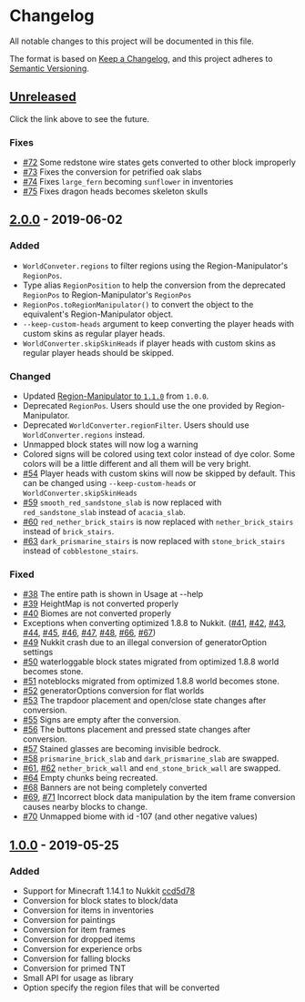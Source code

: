 # Changelog
All notable changes to this project will be documented in this file.

The format is based on [Keep a Changelog](https://keepachangelog.com/en/1.0.0/),
and this project adheres to [Semantic Versioning](https://semver.org/spec/v2.0.0.html).

## [Unreleased]
Click the link above to see the future.

### Fixes
- [#72] Some redstone wire states gets converted to other block improperly
- [#73] Fixes the conversion for petrified oak slabs
- [#74] Fixes `large_fern` becoming `sunflower` in inventories
- [#75] Fixes dragon heads becomes skeleton skulls

## [2.0.0] - 2019-06-02
### Added
- `WorldConveter.regions` to filter regions using the Region-Manipulator's `RegionPos`.
- Type alias `RegionPosition` to help the conversion from the deprecated `RegionPos` to Region-Manipulator's `RegionPos`
- `RegionPos.toRegionManipulator()` to convert the object to the equivalent's Region-Manipulator object.
- `--keep-custom-heads` argument to keep converting the player heads with custom skins as regular player heads.
- `WorldConverter.skipSkinHeads` if player heads with custom skins as regular player heads should be skipped.

### Changed
- Updated [Region-Manipulator to `1.1.0`][Region 1.1.0] from `1.0.0`.
- Deprecated `RegionPos`. Users should use the one provided by Region-Manipulator.
- Deprecated `WorldConverter.regionFilter`. Users should use `WorldConverter.regions` instead.
- Unmapped block states will now log a warning
- Colored signs will be colored using text color instead of dye color. Some colors will be a little different and all
them will be very bright. 
- [#54] Player heads with custom skins will now be skipped by default. This can be changed using `--keep-custom-heads` or `WorldConverter.skipSkinHeads` 
- [#59] `smooth_red_sandstone_slab` is now replaced with `red_sandstone_slab` instead of `acacia_slab`.  
- [#60] `red_nether_brick_stairs` is now replaced with `nether_brick_stairs` instead of `brick_stairs`.  
- [#63] `dark_prismarine_stairs` is now replaced with `stone_brick_stairs` instead of `cobblestone_stairs`.  

### Fixed
- [#38] The entire path is shown in Usage at --help
- [#39] HeightMap is not converted properly
- [#40] Biomes are not converted properly
- Exceptions when converting optimized 1.8.8 to Nukkit. ([#41], [#42], [#43], [#44], [#45], [#46], [#47], [#48], [#66], [#67])
- [#49] Nukkit crash due to an illegal conversion of generatorOption settings
- [#50] waterloggable block states migrated from optimized 1.8.8 world becomes stone.
- [#51] noteblocks migrated from optimized 1.8.8 world becomes stone.
- [#52] generatorOptions conversion for flat worlds
- [#53] The trapdoor placement and open/close state changes after conversion.
- [#55] Signs are empty after the conversion.
- [#56] The buttons placement and pressed state changes after conversion.
- [#57] Stained glasses are becoming invisible bedrock.
- [#58] `prismarine_brick_slab` and `dark_prismarine_slab` are swapped.
- [#61], [#62] `nether_brick_wall` and `end_stone_brick_wall` are swapped.
- [#64] Empty chunks being recreated.
- [#68] Banners are not being completely converted
- [#69], [#71] Incorrect block data manipulation by the item frame conversion causes nearby blocks to change.
- [#70] Unmapped biome with id -107 (and other negative values)

## [1.0.0] - 2019-05-25
### Added
- Support for Minecraft 1.14.1 to Nukkit [ccd5d78](https://github.com/NukkitX/Nukkit/tree/ccd5d78aee06d6097327dc825e32d10482c79043)
- Conversion for block states to block/data
- Conversion for items in inventories
- Conversion for paintings
- Conversion for item frames
- Conversion for dropped items
- Conversion for experience orbs
- Conversion for falling blocks
- Conversion for primed TNT
- Small API for usage as library
- Option specify the region files that will be converted

[Unreleased]: https://github.com/GameModsBR/Java2Nukkit-World-Converter/compare/v2.0.0...HEAD
[2.0.0]: https://github.com/GameModsBR/Java2Nukkit-World-Converter/compare/v1.0.0..v2.0.0
[1.0.0]: https://github.com/GameModsBR/Java2Nukkit-World-Converter/compare/a8f41900b32740648752ff214581eb8da0f928f6..v1.0.0

[#38]: https://github.com/GameModsBR/Java2Nukkit-World-Converter/issues/38
[#39]: https://github.com/GameModsBR/Java2Nukkit-World-Converter/issues/39
[#40]: https://github.com/GameModsBR/Java2Nukkit-World-Converter/issues/40
[#41]: https://github.com/GameModsBR/Java2Nukkit-World-Converter/issues/41
[#42]: https://github.com/GameModsBR/Java2Nukkit-World-Converter/issues/42
[#43]: https://github.com/GameModsBR/Java2Nukkit-World-Converter/issues/43
[#44]: https://github.com/GameModsBR/Java2Nukkit-World-Converter/issues/44
[#45]: https://github.com/GameModsBR/Java2Nukkit-World-Converter/issues/45
[#46]: https://github.com/GameModsBR/Java2Nukkit-World-Converter/issues/46
[#47]: https://github.com/GameModsBR/Java2Nukkit-World-Converter/issues/47
[#48]: https://github.com/GameModsBR/Java2Nukkit-World-Converter/issues/48
[#49]: https://github.com/GameModsBR/Java2Nukkit-World-Converter/issues/49
[#50]: https://github.com/GameModsBR/Java2Nukkit-World-Converter/issues/50
[#51]: https://github.com/GameModsBR/Java2Nukkit-World-Converter/issues/51
[#52]: https://github.com/GameModsBR/Java2Nukkit-World-Converter/issues/52
[#53]: https://github.com/GameModsBR/Java2Nukkit-World-Converter/issues/53
[#54]: https://github.com/GameModsBR/Java2Nukkit-World-Converter/issues/54
[#55]: https://github.com/GameModsBR/Java2Nukkit-World-Converter/issues/55
[#56]: https://github.com/GameModsBR/Java2Nukkit-World-Converter/issues/56
[#57]: https://github.com/GameModsBR/Java2Nukkit-World-Converter/issues/57
[#58]: https://github.com/GameModsBR/Java2Nukkit-World-Converter/issues/58
[#59]: https://github.com/GameModsBR/Java2Nukkit-World-Converter/issues/59
[#60]: https://github.com/GameModsBR/Java2Nukkit-World-Converter/issues/60
[#61]: https://github.com/GameModsBR/Java2Nukkit-World-Converter/issues/61
[#62]: https://github.com/GameModsBR/Java2Nukkit-World-Converter/issues/62
[#63]: https://github.com/GameModsBR/Java2Nukkit-World-Converter/issues/63
[#64]: https://github.com/GameModsBR/Java2Nukkit-World-Converter/issues/64
[#66]: https://github.com/GameModsBR/Java2Nukkit-World-Converter/issues/66
[#67]: https://github.com/GameModsBR/Java2Nukkit-World-Converter/issues/67
[#68]: https://github.com/GameModsBR/Java2Nukkit-World-Converter/issues/68
[#69]: https://github.com/GameModsBR/Java2Nukkit-World-Converter/issues/69
[#70]: https://github.com/GameModsBR/Java2Nukkit-World-Converter/issues/70
[#71]: https://github.com/GameModsBR/Java2Nukkit-World-Converter/issues/71

[#72]: https://github.com/GameModsBR/Java2Nukkit-World-Converter/issues/72
[#73]: https://github.com/GameModsBR/Java2Nukkit-World-Converter/issues/73
[#74]: https://github.com/GameModsBR/Java2Nukkit-World-Converter/issues/74
[#75]: https://github.com/GameModsBR/Java2Nukkit-World-Converter/issues/75

[Region 1.1.0]: https://gamemodsbr.github.io/Region-Manipulator/CHANGELOG.html#110---2019-06-02

